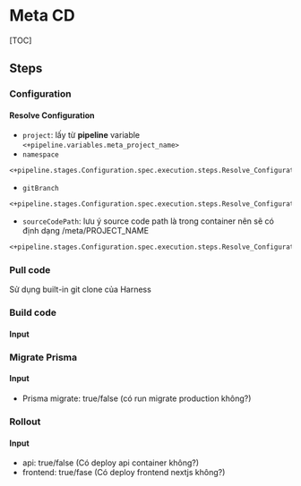 # Meta CD

[TOC]



## Steps

### Configuration

#### Resolve Configuration

- `project`: lấy từ **pipeline** variable `<+pipeline.variables.meta_project_name>`
- `namespace` 

```tex
<+pipeline.stages.Configuration.spec.execution.steps.Resolve_Configuration.output.outputVariables.namespace>
```

- `gitBranch`

```tex
<+pipeline.stages.Configuration.spec.execution.steps.Resolve_Configuration.output.outputVariables.gitBranch>
```

- `sourceCodePath`: lưu ý source code path là trong container nên sẽ có định dạng /meta/PROJECT_NAME

```tex
<+pipeline.stages.Configuration.spec.execution.steps.Resolve_Configuration.output.outputVariables.sourceCodePath>
```



### Pull code

Sử dụng built-in git clone của Harness

### Build code

#### Input

### Migrate Prisma

#### Input

- Prisma migrate: true/false (có run migrate production không?)

### Rollout

#### Input

- api: true/false (Có deploy api container không?)
- frontend: true/fase (Có deploy frontend nextjs không?)